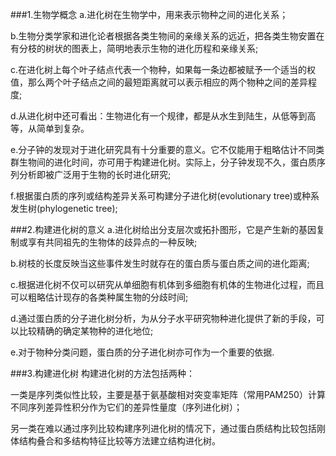 ###1.生物学概念
a.进化树在生物学中，用来表示物种之间的进化关系；

b.生物分类学家和进化论者根据各类生物间的亲缘关系的远近，把各类生物安置在有分枝的树状的图表上，简明地表示生物的进化历程和亲缘关系;

c.在进化树上每个叶子结点代表一个物种，如果每一条边都被赋予一个适当的权值，那么两个叶子结点之间的最短距离就可以表示相应的两个物种之间的差异程度;

d.从进化树中还可看出：生物进化有一个规律，都是从水生到陆生，从低等到高等，从简单到复杂。

e.分子钟的发现对于进化研究具有十分重要的意义。它不仅能用于粗略估计不同类群生物间的进化时间，亦可用于构建进化树。实际上，分子钟发现不久，蛋白质序列分析即被广泛用于生物的长时进化研究;

f.根据蛋白质的序列或结构差异关系可构建分子进化树(evolutionary tree)或种系发生树(phylogenetic tree);

###2.构建进化树的意义
a.进化树给出分支层次或拓扑图形，它是产生新的基因复制或享有共同祖先的生物体的歧异点的一种反映;

b.树枝的长度反映当这些事件发生时就存在的蛋白质与蛋白质之间的进化距离;

c.根据进化树不仅可以研究从单细胞有机体到多细胞有机体的生物进化过程，而且可以粗略估计现存的各类种属生物的分歧时间;

d.通过蛋白质的分子进化树分析，为从分子水平研究物种进化提供了新的手段，可以比较精确的确定某物种的进化地位;

e.对于物种分类问题，蛋白质的分子进化树亦可作为一个重要的依据.

###3.构建进化树
构建进化树的方法包括两种：

一类是序列类似性比较，主要是基于氨基酸相对突变率矩阵（常用PAM250）计算不同序列差异性积分作为它们的差异性量度（序列进化树）；

另一类在难以通过序列比较构建序列进化树的情况下，通过蛋白质结构比较包括刚体结构叠合和多结构特征比较等方法建立结构进化树。


